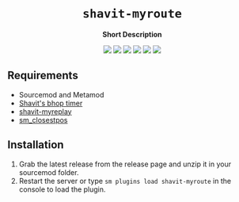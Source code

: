 <div align="center">
  <h1><code>shavit-myroute</code></h1>
  <p>
    <strong>Short Description</strong>
  </p>
  <p style="margin-bottom: 0.5ex;">
    <img
        src="https://img.shields.io/github/downloads/BoomShotKapow/shavit-myroute/total"
    />
    <img
        src="https://img.shields.io/github/last-commit/BoomShotKapow/shavit-myroute"
    />
    <img
        src="https://img.shields.io/github/issues/BoomShotKapow/shavit-myroute"
    />
    <img
        src="https://img.shields.io/github/issues-closed/BoomShotKapow/shavit-myroute"
    />
    <img
        src="https://img.shields.io/github/repo-size/BoomShotKapow/shavit-myroute"
    />
    <img
        src="https://img.shields.io/github/workflow/status/BoomShotKapow/shavit-myroute/Compile%20and%20release"
    />
  </p>
</div>


## Requirements ##
- Sourcemod and Metamod
- [Shavit's bhop timer](https://github.com/shavitush/bhoptimer)
- [shavit-myreplay](https://github.com/BoomShotKapow/shavit-myreplay)
- [sm_closestpos](https://github.com/rtldg/sm_closestpos)

## Installation ##
1. Grab the latest release from the release page and unzip it in your sourcemod folder.
2. Restart the server or type `sm plugins load shavit-myroute` in the console to load the plugin.